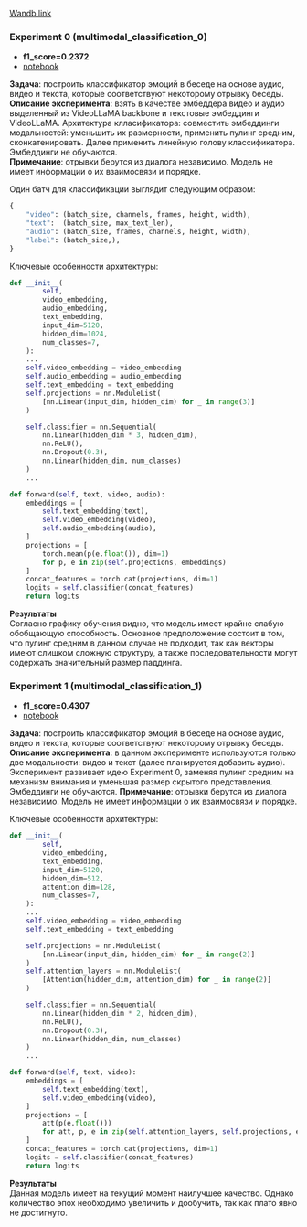 [Wandb link](https://api.wandb.ai/links/julia-bel/ktcy5ewd)

### Experiment 0 (multimodal_classification_0)
- **f1_score=0.2372**
- [notebook](./videollama_backbone/emotion_classification_experiment_0.ipynb)

**Задача**: построить классификатор эмоций в беседе на основе аудио, видео и текста, которые соответствуют некоторому отрывку беседы.
**Описание эксперимента**: взять в качестве эмбеддера видео и аудио выделенный из VideoLLaMA backbone и текстовые эмбеддинги VideoLLaMA. Архитектура клласификатора: совместить эмбеддинги модальностей: уменьшить их размерности, применить пулинг средним, сконкатенировать. Далее применить линейную голову классификатора. Эмбеддинги не обучаются.  
**Примечание**: отрывки берутся из диалога независимо. Модель не имеет информации о их взаимосвязи и порядке.

Один батч для классификации выглядит следующим образом: 
```python
{
    "video": (batch_size, channels, frames, height, width),
    "text":  (batch_size, max_text_len),
    "audio": (batch_size, frames, channels, height, width),
    "label": (batch_size,),
}
```

Ключевые особенности архитектуры:
```python
def __init__(
        self,
        video_embedding,
        audio_embedding,
        text_embedding,
        input_dim=5120,
        hidden_dim=1024,
        num_classes=7,
    ):
    ...
    self.video_embedding = video_embedding
    self.audio_embedding = audio_embedding
    self.text_embedding = text_embedding
    self.projections = nn.ModuleList(
        [nn.Linear(input_dim, hidden_dim) for _ in range(3)]
    )

    self.classifier = nn.Sequential(
        nn.Linear(hidden_dim * 3, hidden_dim),
        nn.ReLU(),
        nn.Dropout(0.3),
        nn.Linear(hidden_dim, num_classes)
    )
    ...

def forward(self, text, video, audio):
    embeddings = [
        self.text_embedding(text),
        self.video_embedding(video),
        self.audio_embedding(audio),
    ]
    projections = [
        torch.mean(p(e.float()), dim=1) 
        for p, e in zip(self.projections, embeddings)
    ]
    concat_features = torch.cat(projections, dim=1)
    logits = self.classifier(concat_features)
    return logits
```

**Результаты**  
Согласно графику обучения видно, что модель имеет крайне слабую обобщающую способность. Основное предположение состоит в том, что пулинг средним в данном случае не подходит, так как векторы имеют слишком сложную структуру, а также последовательности могут содержать значительный размер паддинга.

### Experiment 1 (multimodal_classification_1)
- **f1_score=0.4307**
- [notebook](./videollama_backbone/emotion_classification_experiment_1.ipynb)

**Задача**: построить классификатор эмоций в беседе на основе аудио, видео и текста, которые соответствуют некоторому отрывку беседы.
**Описание эксперимента**: в данном эксперименте используются только две модальности: видео и текст (далее планируется добавить аудио). Эксперимент развивает идею Experiment 0, заменяя пулинг средним на механизм внимания и уменьшая размер скрытого представления. Эмбеддинги не обучаются.
**Примечание**: отрывки берутся из диалога независимо. Модель не имеет информации о их взаимосвязи и порядке.

Ключевые особенности архитектуры:
```python
def __init__(
        self,
        video_embedding,
        text_embedding,
        input_dim=5120,
        hidden_dim=512,
        attention_dim=128,
        num_classes=7,
    ):
    ...
    self.video_embedding = video_embedding
    self.text_embedding = text_embedding

    self.projections = nn.ModuleList(
        [nn.Linear(input_dim, hidden_dim) for _ in range(2)]
    )
    self.attention_layers = nn.ModuleList(
        [Attention(hidden_dim, attention_dim) for _ in range(2)]
    )

    self.classifier = nn.Sequential(
        nn.Linear(hidden_dim * 2, hidden_dim),
        nn.ReLU(),
        nn.Dropout(0.3),
        nn.Linear(hidden_dim, num_classes)
    )
    ...

def forward(self, text, video):
    embeddings = [
        self.text_embedding(text),
        self.video_embedding(video),
    ]
    projections = [
        att(p(e.float()))
        for att, p, e in zip(self.attention_layers, self.projections, embeddings)
    ]
    concat_features = torch.cat(projections, dim=1)
    logits = self.classifier(concat_features)
    return logits
```

**Результаты**  
Данная модель имеет на текущий момент наилучшее качество. Однако количество эпох необходимо увеличить и дообучить, так как плато явно не достигнуто.
